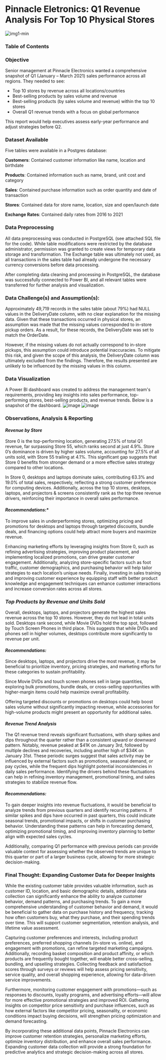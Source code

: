 # Pinnacle Eletronics: Q1 Revenue Analysis For Top 10 Physical Stores

![img1-min](https://github.com/user-attachments/assets/47e5a18b-a5a8-4678-80b4-05320c0469b8)

### Table of Contents

### Objective
Senior management at Pinnacle Electronics wanted a comprehensive snapshot of Q1 (January – March 2021) sales performance across all regions. They needed to see:
- Top 10 stores by revenue across all locations/countries
- Best-selling products by sales volume and revenue
- Best-selling products (by sales volume and revenue) within the top 10 stores
- Overall Q1 revenue trends with a focus on global performance

This report would help executives assess early-year performance and adjust strategies before Q2. 

### Dataset Available
Five tables were available in a Postgres database: 

**Customers**: Contained customer information like name, location and birthdate

**Products**: Contained information such as name, brand, unit cost and category

**Sales**: Contained purchase information such as order quantity and date of transaction

**Stores**: Contained data for store name, location, size and open/launch date

**Exchange Rates**: Contained daily rates from 2016 to 2021

### Data Preprocessing
All data preprocessing was conducted in PostgreSQL (see attached SQL file for the code). While table modifications were restricted by the database administrator, permission was granted to create views for temporary data storage and transformation. The Exchange table was ultimately not used, as all transactions in the sales table had already undergone the necessary currency conversions before data processing.

After completing data cleaning and processing in PostgreSQL, the database was successfully connected to Power BI, and all relevant tables were transferred for further analysis and visualization.

### Data Challenge(s) and Assumption(s):
Approximately 49,719 records in the sales table (about 79%) had NULL values in the DeliveryDate column, with no clear explanation for the missing data. Given that these transactions occurred in physical stores, an assumption was made that the missing values corresponded to in-store pickup orders. As a result, for these records, the DeliveryDate was set to match the OrderDate.

However, if the missing values do not actually correspond to in-store pickups, this assumption could introduce potential inaccuracies. To mitigate this risk, and given the scope of this analysis, the DeliveryDate column was ultimately excluded from the findings. Therefore, the results presented are unlikely to be influenced by the missing values in this column.

### Data Visualization

A Power BI dashboard was created to address the management team's requirements, providing key insights into sales performance, top-performing stores, best-selling products, and revenue trends. Below is a snapshot of the dashboard.
![image](https://github.com/user-attachments/assets/7dc424bd-e51f-48b4-85bb-dca4fbafa1d1)
![image](https://github.com/user-attachments/assets/1634f50d-8a6f-4092-8694-304c6f1f21bc)

### Observations, Analysis & Reporting

#### ***Revenue by Store***
Store 0 is the top-performing location, generating 27.5% of total Q1 revenue, far surpassing Store 55, which ranks second at just 4.9%. Store 0’s dominance is driven by higher sales volume, accounting for 27.5% of all units sold, with Store 55 trailing at 4.1%. This significant gap suggests that Store 0 benefits from stronger demand or a more effective sales strategy compared to other locations.

In Store 0, desktops and laptops dominate sales, contributing 63.3% and 19.0% of total sales, respectively, reflecting a strong customer preference for computing devices. Additionally, across the top 10 stores, desktops, laptops, and projectors & screens consistently rank as the top three revenue drivers, reinforcing their importance in overall sales performance.

#### ***Recommendations:****
To improve sales in underperforming stores, optimizing pricing and promotions for desktops and laptops through targeted discounts, bundle deals, and financing options could help attract more buyers and maximize revenue.

Enhancing marketing efforts by leveraging insights from Store 0, such as refining advertising strategies, improving product placement, and implementing localized promotions, can drive greater customer engagement.
Additionally, analyzing store-specific factors such as foot traffic, customer demographics, and purchasing behavior will help tailor strategies to each location’s unique needs.
Finally, investing in sales training and improving customer experience by equipping staff with better product knowledge and engagement techniques can enhance customer interactions and increase conversion rates across all stores.

### ***Top Products by Revenue and Units Sold***
Overall, desktops, laptops, and projectors generate the highest sales revenue across the top 10 stores. However, they do not lead in total units sold. Desktops rank second, while Movie DVDs hold the top spot, followed by Touch Screen Phones in third place. This suggests that while DVDs and phones sell in higher volumes, desktops contribute more significantly to revenue per unit.

#### ***Recommendations:***
Since desktops, laptops, and projectors drive the most revenue, it may be beneficial to prioritize inventory, pricing strategies, and marketing efforts for these categories to sustain profitability.

Since Movie DVDs and touch screen phones sell in large quantities, exploring bulk promotions, bundle deals, or cross-selling opportunities with higher-margin items could help maximize overall profitability.

Offering targeted discounts or promotions on desktops could help boost sales volume without significantly impacting revenue, while accessories for high-volume products might present an opportunity for additional sales.

#### ***Revenue Trend Analysis***
The Q1 revenue trend reveals significant fluctuations, with sharp spikes and dips throughout the quarter rather than a consistent upward or downward pattern. Notably, revenue peaked at $41K on January 3rd, followed by multiple declines and recoveries, including another high of $34K on January 31st. These periodic surges suggest that sales activity may be influenced by external factors such as promotions, seasonal demand, or pay cycles, while the frequent dips highlight potential inconsistencies in daily sales performance. Identifying the drivers behind these fluctuations can help in refining inventory management, promotional timing, and sales strategies to stabilize revenue flow.

#### ***Recommendations:***
To gain deeper insights into revenue fluctuations, it would be beneficial to analyze trends from previous quarters and identify recurring patterns. If similar spikes and dips have occurred in past quarters, this could indicate seasonal trends, promotional impacts, or shifts in customer purchasing behavior. Understanding these patterns can help in forecasting demand, optimizing promotional timing, and improving inventory planning to better align with expected sales cycles. 

Additionally, comparing Q1 performance with previous periods can provide valuable context for assessing whether the observed trends are unique to this quarter or part of a larger business cycle, allowing for more strategic decision-making.

### Final Thought: Expanding Customer Data for Deeper Insights
While the existing customer table provides valuable information, such as customer ID, location, and basic demographic details, additional data collection can significantly enhance the ability to analyze customer behavior, demand patterns, and purchasing trends. To gain a more comprehensive understanding of customer behavior and demand, it would be beneficial to gather data on purchase history and frequency, tracking how often customers buy, what they purchase, and their spending trends over time. This will support customer segmentation, retention analysis, and lifetime value assessment.

Capturing customer preferences and interests, including product preferences, preferred shopping channels (in-store vs. online), and engagement with promotions, can refine targeted marketing campaigns. Additionally, recording basket composition and product affinity, or which products are frequently bought together, will enable better cross-selling, bundling, and upselling strategies. Collecting feedback and satisfaction scores through surveys or reviews will help assess pricing sensitivity, service quality, and overall shopping experience, allowing for data-driven service improvements.

Furthermore, monitoring customer engagement with promotions—such as responses to discounts, loyalty programs, and advertising efforts—will allow for more effective promotional strategies and improved ROI. Gathering insights on competitor price sensitivity and purchase influences, such as how external factors like competitor pricing, seasonality, or economic conditions impact buying decisions, will strengthen pricing optimization and demand forecasting.

By incorporating these additional data points, Pinnacle Electronics can improve customer retention strategies, personalize marketing efforts, optimize inventory distribution, and enhance overall sales performance. Expanding customer data collection will provide a strong foundation for predictive analytics and strategic decision-making across all stores.






